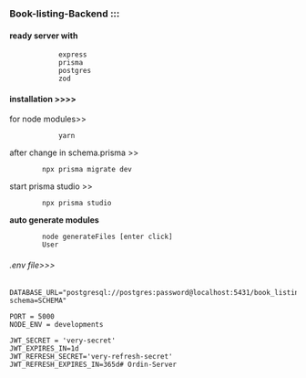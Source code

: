 ### Book-listing-Backend :::


#### ready server with 

                express
                prisma 
                postgres
                zod 



#### installation >>>>


for node modules>>

                yarn

after change in schema.prisma >>

            npx prisma migrate dev

start prisma studio >>
    
            npx prisma studio

**auto generate modules**

            node generateFiles [enter click]
            User
###### .env file>>>

    DATABASE_URL="postgresql://postgres:password@localhost:5431/book_listing?schema=SCHEMA"

    PORT = 5000
    NODE_ENV = developments

    JWT_SECRET = 'very-secret'
    JWT_EXPIRES_IN=1d
    JWT_REFRESH_SECRET='very-refresh-secret'
    JWT_REFRESH_EXPIRES_IN=365d# Ordin-Server

